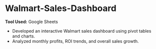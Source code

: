 # Walmart-Sales-Dashboard
**Tool Used:** Google Sheets

- Developed an interactive Walmart sales dashboard using pivot tables and charts.
- Analyzed monthly profits, ROI trends, and overall sales growth.

